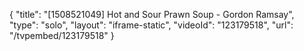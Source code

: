 {
    "title": "[1508521049] Hot and Sour Prawn Soup - Gordon Ramsay",
    "type": "solo",
    "layout": "iframe-static",
    "videoId": "123179518",
    "url": "\/tvpembed\/123179518"
}